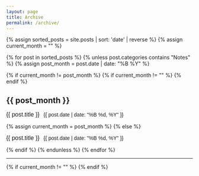 ```yaml
---
layout: page
title: Archive
permalink: /archive/
---
```


{% assign sorted_posts = site.posts | sort: 'date' | reverse %}
{% assign current_month = "" %}

{% for post in sorted_posts %}
{% unless post.categories contains "Notes" %}
{% assign post_month = post.date | date: "%B %Y" %}

{% if current_month != post_month %}
{% if current_month != "" %}
{% endif %}

<h2>{{ post_month }}</h2>
<p><a href="{{ post.url }}">{{ post.title }}</a> <small>{{ post.date | date: "%B %d, %Y" }}</small></p>
{% assign current_month = post_month %}
{% else %}
<p><a href="{{ post.url }}">{{ post.title }}</a> <small>{{ post.date | date: "%B %d, %Y" }}</small></p>
{% endif %}
{% endunless %}
{% endfor %}
<hr>
{% if current_month != "" %}
{% endif %}

<style>a{font-family:helvetica; font-size: 16px; text-decoration: none} small{font-family:Helvetica; font-size:14px; margin-left: 7px;}</style>